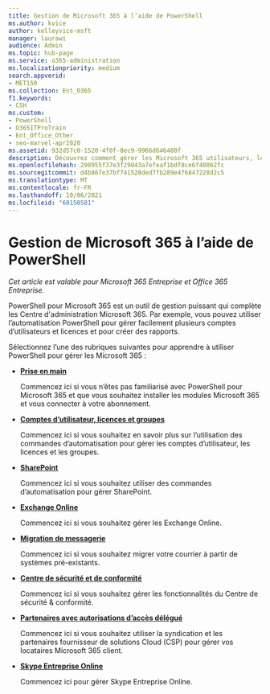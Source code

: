 ```yaml
---
title: Gestion de Microsoft 365 à l’aide de PowerShell
ms.author: kvice
author: kelleyvice-msft
manager: laurawi
audience: Admin
ms.topic: hub-page
ms.service: o365-administration
ms.localizationpriority: medium
search.appverid:
- MET150
ms.collection: Ent_O365
f1.keywords:
- CSH
ms.custom:
- PowerShell
- O365ITProTrain
- Ent_Office_Other
- seo-marvel-apr2020
ms.assetid: 932d57c0-1520-4f0f-8ec9-9966d646480f
description: Découvrez comment gérer les Microsoft 365 utilisateurs, les licences et les applications 365 avec PowerShell.
ms.openlocfilehash: 298955f37e3f29843a7efeaf1bdf8ce6f40862fc
ms.sourcegitcommit: d4b867e37bf741528ded7fb289e4f6847228d2c5
ms.translationtype: MT
ms.contentlocale: fr-FR
ms.lasthandoff: 10/06/2021
ms.locfileid: "60150581"
---
```

# <a name="manage-microsoft-365-with-powershell"></a>Gestion de Microsoft 365 à l’aide de PowerShell

*Cet article est valable pour Microsoft 365 Entreprise et Office 365 Entreprise.*

PowerShell pour Microsoft 365 est un outil de gestion puissant qui complète les Centre d'administration Microsoft 365. Par exemple, vous pouvez utiliser l’automatisation PowerShell pour gérer facilement plusieurs comptes d’utilisateurs et licences et pour créer des rapports.

Sélectionnez l’une des rubriques suivantes pour apprendre à utiliser PowerShell pour gérer les Microsoft 365 :
  
- [**Prise en main**](getting-started-with-microsoft-365-powershell.md)

    Commencez ici si vous n’êtes pas familiarisé avec PowerShell pour Microsoft 365 et que vous souhaitez installer les modules Microsoft 365 et vous connecter à votre abonnement.

- [**Comptes d’utilisateur, licences et groupes**](manage-user-accounts-and-licenses-with-microsoft-365-powershell.md)

    Commencez ici si vous souhaitez en savoir plus sur l’utilisation des commandes d’automatisation pour gérer les comptes d’utilisateur, les licences et les groupes.

- [**SharePoint**](manage-sharepoint-online-with-microsoft-365-powershell.md)

    Commencez ici si vous souhaitez utiliser des commandes d’automatisation pour gérer SharePoint.

- [**Exchange Online**](/powershell/exchange/exchange-online-powershell)

    Commencez ici si vous souhaitez gérer les Exchange Online.

- [**Migration de messagerie**](use-powershell-for-email-migration-to-microsoft-365.md)

    Commencez ici si vous souhaitez migrer votre courrier à partir de systèmes pré-existants.

- [**Centre de sécurité et de conformité**](/powershell/exchange/scc-powershell)

    Commencez ici si vous souhaitez gérer les fonctionnalités du Centre de sécurité & conformité.

- [**Partenaires avec autorisations d’accès délégué**](manage-microsoft-365-with-windows-powershell-for-delegated-access-permissions-dap-p.md)

    Commencez ici si vous souhaitez utiliser la syndication et les partenaires fournisseur de solutions Cloud (CSP) pour gérer vos locataires Microsoft 365 client.

- [**Skype Entreprise Online**](manage-skype-for-business-online-with-microsoft-365-powershell.md)

    Commencez ici pour gérer Skype Entreprise Online.